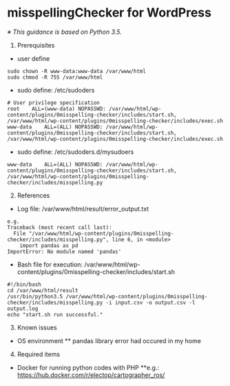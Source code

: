 # misspellingChecker for WordPress
*※ This guidance is based on Python 3.5.*
1. Prerequisites
* user define
```
sudo chown -R www-data:www-data /var/www/html
sudo chmod -R 755 /var/www/html
```
* sudo define: /etc/sudoders
```
# User privilege specification
root	ALL=(www-data) NOPASSWD: /var/www/html/wp-content/plugins/0misspelling-checker/includes/start.sh, /var/www/html/wp-content/plugins/0misspelling-checker/includes/exec.sh
www-data	ALL=(ALL) NOPASSWD: /var/www/html/wp-content/plugins/0misspelling-checker/includes/start.sh, /var/www/html/wp-content/plugins/0misspelling-checker/includes/exec.sh
```
* sudo define: /etc/sudoders.d/mysudoers
```
www-data	ALL=(ALL) NOPASSWD: /var/www/html/wp-content/plugins/0misspelling-checker/includes/start.sh, /var/www/html/wp-content/plugins/0misspelling-checker/includes/misspelling.py
```
2. References
* Log file: /var/www/html/result/error_output.txt
```
e.g.
Traceback (most recent call last):
  File "/var/www/html/wp-content/plugins/0misspelling-checker/includes/misspelling.py", line 6, in <module>
    import pandas as pd
ImportError: No module named 'pandas'
```
* Bash file for execution: /var/www/html/wp-content/plugins/0misspelling-checker/includes/start.sh
```
#!/bin/bash
cd /var/www/html/result
/usr/bin/python3.5 /var/www/html/wp-content/plugins/0misspelling-checker/includes/misspelling.py -i input.csv -o output.csv -l output.log
echo "start.sh run successful."
```
3. Known issues
* OS environment
** pandas library error had occured in my home
4. Required items
* Docker for running python codes with PHP
**e.g.: https://hub.docker.com/r/electop/cartographer_ros/
